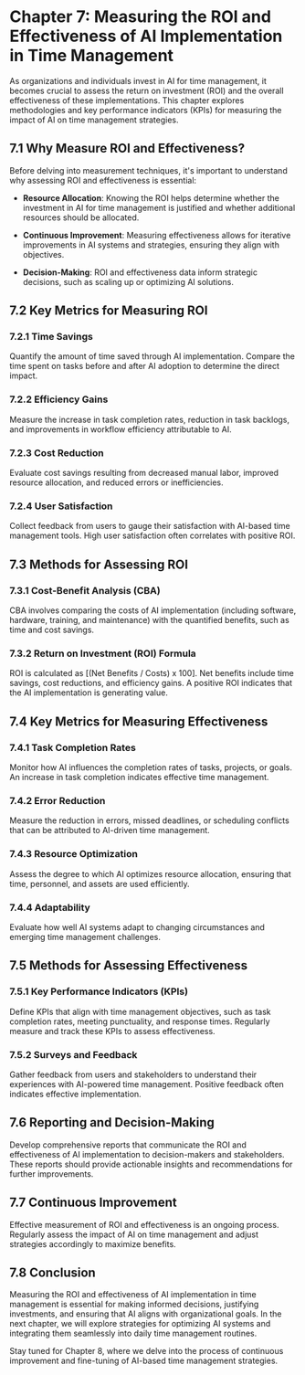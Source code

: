 Chapter 7: Measuring the ROI and Effectiveness of AI Implementation in Time Management
======================================================================================

As organizations and individuals invest in AI for time management, it becomes crucial to assess the return on investment (ROI) and the overall effectiveness of these implementations. This chapter explores methodologies and key performance indicators (KPIs) for measuring the impact of AI on time management strategies.

7.1 Why Measure ROI and Effectiveness?
--------------------------------------

Before delving into measurement techniques, it's important to understand why assessing ROI and effectiveness is essential:

* **Resource Allocation**: Knowing the ROI helps determine whether the investment in AI for time management is justified and whether additional resources should be allocated.

* **Continuous Improvement**: Measuring effectiveness allows for iterative improvements in AI systems and strategies, ensuring they align with objectives.

* **Decision-Making**: ROI and effectiveness data inform strategic decisions, such as scaling up or optimizing AI solutions.

7.2 Key Metrics for Measuring ROI
---------------------------------

### 7.2.1 Time Savings

Quantify the amount of time saved through AI implementation. Compare the time spent on tasks before and after AI adoption to determine the direct impact.

### 7.2.2 Efficiency Gains

Measure the increase in task completion rates, reduction in task backlogs, and improvements in workflow efficiency attributable to AI.

### 7.2.3 Cost Reduction

Evaluate cost savings resulting from decreased manual labor, improved resource allocation, and reduced errors or inefficiencies.

### 7.2.4 User Satisfaction

Collect feedback from users to gauge their satisfaction with AI-based time management tools. High user satisfaction often correlates with positive ROI.

7.3 Methods for Assessing ROI
-----------------------------

### 7.3.1 Cost-Benefit Analysis (CBA)

CBA involves comparing the costs of AI implementation (including software, hardware, training, and maintenance) with the quantified benefits, such as time and cost savings.

### 7.3.2 Return on Investment (ROI) Formula

ROI is calculated as \[(Net Benefits / Costs) x 100\]. Net benefits include time savings, cost reductions, and efficiency gains. A positive ROI indicates that the AI implementation is generating value.

7.4 Key Metrics for Measuring Effectiveness
-------------------------------------------

### 7.4.1 Task Completion Rates

Monitor how AI influences the completion rates of tasks, projects, or goals. An increase in task completion indicates effective time management.

### 7.4.2 Error Reduction

Measure the reduction in errors, missed deadlines, or scheduling conflicts that can be attributed to AI-driven time management.

### 7.4.3 Resource Optimization

Assess the degree to which AI optimizes resource allocation, ensuring that time, personnel, and assets are used efficiently.

### 7.4.4 Adaptability

Evaluate how well AI systems adapt to changing circumstances and emerging time management challenges.

7.5 Methods for Assessing Effectiveness
---------------------------------------

### 7.5.1 Key Performance Indicators (KPIs)

Define KPIs that align with time management objectives, such as task completion rates, meeting punctuality, and response times. Regularly measure and track these KPIs to assess effectiveness.

### 7.5.2 Surveys and Feedback

Gather feedback from users and stakeholders to understand their experiences with AI-powered time management. Positive feedback often indicates effective implementation.

7.6 Reporting and Decision-Making
---------------------------------

Develop comprehensive reports that communicate the ROI and effectiveness of AI implementation to decision-makers and stakeholders. These reports should provide actionable insights and recommendations for further improvements.

7.7 Continuous Improvement
--------------------------

Effective measurement of ROI and effectiveness is an ongoing process. Regularly assess the impact of AI on time management and adjust strategies accordingly to maximize benefits.

7.8 Conclusion
--------------

Measuring the ROI and effectiveness of AI implementation in time management is essential for making informed decisions, justifying investments, and ensuring that AI aligns with organizational goals. In the next chapter, we will explore strategies for optimizing AI systems and integrating them seamlessly into daily time management routines.

Stay tuned for Chapter 8, where we delve into the process of continuous improvement and fine-tuning of AI-based time management strategies.
